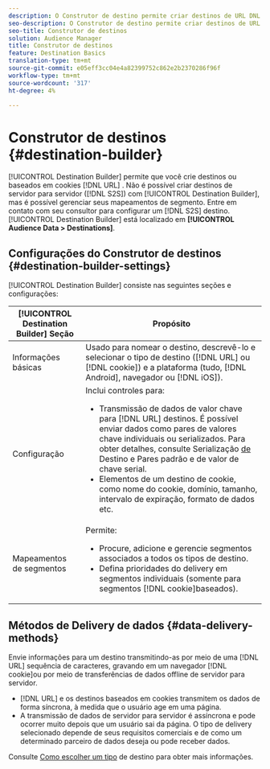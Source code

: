 ```yaml
---
description: O Construtor de destino permite criar destinos de URL DNL ou baseados em cookies. Não é possível criar destinos de servidor para servidor (S2S) com o Construtor de destinos, mas você pode gerenciar seus mapeamentos de segmentos. Entre em contato com seu consultor para configurar um destino S2S. O Construtor de destinos está localizado em Dados de Audiência > Destinos.
seo-description: O Construtor de destino permite criar destinos de URL DNL ou baseados em cookies. Não é possível criar destinos de servidor para servidor (S2S) com o Construtor de destinos, mas você pode gerenciar seus mapeamentos de segmentos. Entre em contato com seu consultor para configurar um destino S2S. O Construtor de destinos está localizado em Dados de Audiência > Destinos.
seo-title: Construtor de destinos
solution: Audience Manager
title: Construtor de destinos
feature: Destination Basics
translation-type: tm+mt
source-git-commit: e05eff3cc04e4a82399752c862e2b2370286f96f
workflow-type: tm+mt
source-wordcount: '317'
ht-degree: 4%

---
```



# Construtor de destinos {#destination-builder}

[!UICONTROL Destination Builder] permite que você crie destinos ou baseados em cookies [!DNL URL] . Não é possível criar destinos de servidor para servidor ([!DNL S2S]) com [!UICONTROL Destination Builder], mas é possível gerenciar seus mapeamentos de segmento. Entre em contato com seu consultor para configurar um [!DNL S2S] destino. [!UICONTROL Destination Builder] está localizado em **[!UICONTROL Audience Data > Destinations]**.

## Configurações do Construtor de destinos {#destination-builder-settings}

<!-- destination-builder.xml -->

[!UICONTROL Destination Builder] consiste nas seguintes seções e configurações:

| [!UICONTROL Destination Builder] Seção | Propósito |
|--- |--- |
| Informações básicas | Usado para nomear o destino, descrevê-lo e selecionar o tipo de destino ([!DNL URL] ou [!DNL cookie]) e a plataforma (tudo, [!DNL Android], navegador ou [!DNL iOS]). |
| Configuração | Inclui controles para: <br/><ul><li>Transmissão de dados de valor chave para [!DNL URL] destinos. É possível enviar dados como pares de valores chave individuais ou serializados. Para obter detalhes, consulte Serialização [de](../../features/destinations/key-value-pairs.md#destination-serialized) Destino e Pares [](../../features/destinations/key-value-pairs.md)padrão e de valor de chave serial. </li><li>Elementos de um destino de cookie, como nome do cookie, domínio, tamanho, intervalo de expiração, formato de dados etc.</li></ul> |
| Mapeamentos de segmentos | Permite: <br/><ul><li>Procure, adicione e gerencie segmentos associados a todos os tipos de destino. </li><li>Defina prioridades do delivery em segmentos individuais (somente para segmentos [!DNL cookie]baseados).</li></ul> |

## Métodos de Delivery de dados {#data-delivery-methods}

Envie informações para um destino transmitindo-as por meio de uma [!DNL URL] sequência de caracteres, gravando em um navegador [!DNL cookie]ou por meio de transferências de dados offline de servidor para servidor.

* [!DNL URL] e os destinos baseados em cookies transmitem os dados de forma síncrona, à medida que o usuário age em uma página.
* A transmissão de dados de servidor para servidor é assíncrona e pode ocorrer muito depois que um usuário sai da página. O tipo de delivery selecionado depende de seus requisitos comerciais e de como um determinado parceiro de dados deseja ou pode receber dados.

Consulte [Como escolher um tipo](../../features/destinations/destinations.md) de destino para obter mais informações.